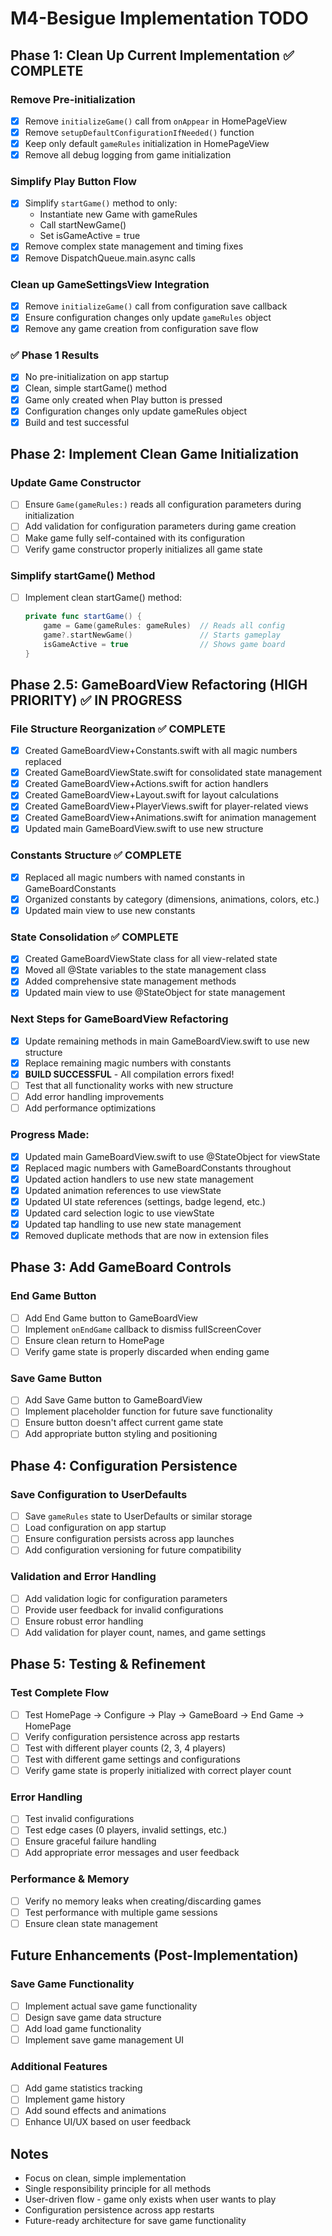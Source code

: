 # M4-Besigue Implementation TODO

## Phase 1: Clean Up Current Implementation ✅ COMPLETE

### Remove Pre-initialization
- [x] Remove `initializeGame()` call from `onAppear` in HomePageView
- [x] Remove `setupDefaultConfigurationIfNeeded()` function
- [x] Keep only default `gameRules` initialization in HomePageView
- [x] Remove all debug logging from game initialization

### Simplify Play Button Flow
- [x] Simplify `startGame()` method to only:
  - Instantiate new Game with gameRules
  - Call startNewGame()
  - Set isGameActive = true
- [x] Remove complex state management and timing fixes
- [x] Remove DispatchQueue.main.async calls

### Clean up GameSettingsView Integration
- [x] Remove `initializeGame()` call from configuration save callback
- [x] Ensure configuration changes only update `gameRules` object
- [x] Remove any game creation from configuration save flow

### ✅ Phase 1 Results
- [x] No pre-initialization on app startup
- [x] Clean, simple startGame() method
- [x] Game only created when Play button is pressed
- [x] Configuration changes only update gameRules object
- [x] Build and test successful

## Phase 2: Implement Clean Game Initialization

### Update Game Constructor
- [ ] Ensure `Game(gameRules:)` reads all configuration parameters during initialization
- [ ] Add validation for configuration parameters during game creation
- [ ] Make game fully self-contained with its configuration
- [ ] Verify game constructor properly initializes all game state

### Simplify startGame() Method
- [ ] Implement clean startGame() method:
  ```swift
  private func startGame() {
      game = Game(gameRules: gameRules)  // Reads all config
      game?.startNewGame()               // Starts gameplay
      isGameActive = true                // Shows game board
  }
  ```

## Phase 2.5: GameBoardView Refactoring (HIGH PRIORITY) ✅ IN PROGRESS

### File Structure Reorganization ✅ COMPLETE
- [x] Created GameBoardView+Constants.swift with all magic numbers replaced
- [x] Created GameBoardViewState.swift for consolidated state management
- [x] Created GameBoardView+Actions.swift for action handlers
- [x] Created GameBoardView+Layout.swift for layout calculations
- [x] Created GameBoardView+PlayerViews.swift for player-related views
- [x] Created GameBoardView+Animations.swift for animation management
- [x] Updated main GameBoardView.swift to use new structure

### Constants Structure ✅ COMPLETE
- [x] Replaced all magic numbers with named constants in GameBoardConstants
- [x] Organized constants by category (dimensions, animations, colors, etc.)
- [x] Updated main view to use new constants

### State Consolidation ✅ COMPLETE
- [x] Created GameBoardViewState class for all view-related state
- [x] Moved all @State variables to the state management class
- [x] Added comprehensive state management methods
- [x] Updated main view to use @StateObject for state management

### Next Steps for GameBoardView Refactoring
- [x] Update remaining methods in main GameBoardView.swift to use new structure
- [x] Replace remaining magic numbers with constants
- [x] **BUILD SUCCESSFUL** - All compilation errors fixed!
- [ ] Test that all functionality works with new structure
- [ ] Add error handling improvements
- [ ] Add performance optimizations

### Progress Made:
- [x] Updated main GameBoardView.swift to use @StateObject for viewState
- [x] Replaced magic numbers with GameBoardConstants throughout
- [x] Updated action handlers to use new state management
- [x] Updated animation references to use viewState
- [x] Updated UI state references (settings, badge legend, etc.)
- [x] Updated card selection logic to use viewState
- [x] Updated tap handling to use new state management
- [x] Removed duplicate methods that are now in extension files

## Phase 3: Add GameBoard Controls

### End Game Button
- [ ] Add End Game button to GameBoardView
- [ ] Implement `onEndGame` callback to dismiss fullScreenCover
- [ ] Ensure clean return to HomePage
- [ ] Verify game state is properly discarded when ending game

### Save Game Button
- [ ] Add Save Game button to GameBoardView
- [ ] Implement placeholder function for future save functionality
- [ ] Ensure button doesn't affect current game state
- [ ] Add appropriate button styling and positioning

## Phase 4: Configuration Persistence

### Save Configuration to UserDefaults
- [ ] Save `gameRules` state to UserDefaults or similar storage
- [ ] Load configuration on app startup
- [ ] Ensure configuration persists across app launches
- [ ] Add configuration versioning for future compatibility

### Validation and Error Handling
- [ ] Add validation logic for configuration parameters
- [ ] Provide user feedback for invalid configurations
- [ ] Ensure robust error handling
- [ ] Add validation for player count, names, and game settings

## Phase 5: Testing & Refinement

### Test Complete Flow
- [ ] Test HomePage → Configure → Play → GameBoard → End Game → HomePage
- [ ] Verify configuration persistence across app restarts
- [ ] Test with different player counts (2, 3, 4 players)
- [ ] Test with different game settings and configurations
- [ ] Verify game state is properly initialized with correct player count

### Error Handling
- [ ] Test invalid configurations
- [ ] Test edge cases (0 players, invalid settings, etc.)
- [ ] Ensure graceful failure handling
- [ ] Add appropriate error messages and user feedback

### Performance & Memory
- [ ] Verify no memory leaks when creating/discarding games
- [ ] Test performance with multiple game sessions
- [ ] Ensure clean state management

## Future Enhancements (Post-Implementation)

### Save Game Functionality
- [ ] Implement actual save game functionality
- [ ] Design save game data structure
- [ ] Add load game functionality
- [ ] Implement save game management UI

### Additional Features
- [ ] Add game statistics tracking
- [ ] Implement game history
- [ ] Add sound effects and animations
- [ ] Enhance UI/UX based on user feedback

## Notes
- Focus on clean, simple implementation
- Single responsibility principle for all methods
- User-driven flow - game only exists when user wants to play
- Configuration persistence across app restarts
- Future-ready architecture for save game functionality